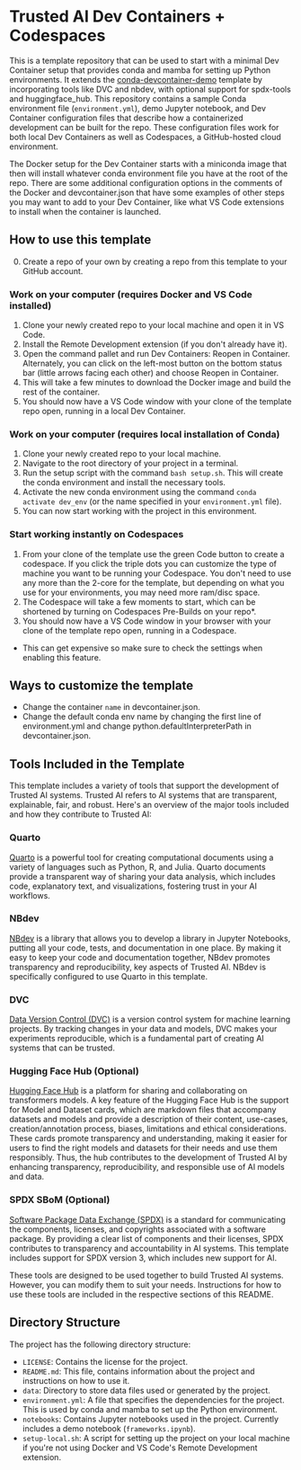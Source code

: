 # Trusted AI Dev Containers + Codespaces

This is a template repository that can be used to start with a minimal Dev Container setup that provides conda and mamba for setting up Python environments. It extends the [conda-devcontainer-demo](https://github.com/crazy4pi314/conda-devcontainer-demo) template by incorporating tools like DVC and nbdev, with optional support for spdx-tools and huggingface_hub.  This repository contains a sample Conda environment file (`environment.yml`), demo Jupyter notebook, and Dev Container configuration files that describe how a containerized development can be built for the repo. These configuration files work for both local Dev Containers as well as Codespaces, a GitHub-hosted cloud environment.

The Docker setup for the Dev Container starts with a miniconda image that then will install whatever conda environment file you have at the root of the repo. There are some additional configuration options in the comments of the Docker and devcontainer.json that have some examples of other steps you may want to add to your Dev Container, like what VS Code extensions to install when the container is launched.

## How to use this template

0. Create a repo of your own by creating a repo from this template to your GitHub account.

### Work on your computer (requires Docker and VS Code installed)

1. Clone your newly created repo to your local machine and open it in VS Code.
2. Install the Remote Development extension (if you don't already have it).
3. Open the command pallet and run Dev Containers: Reopen in Container. Alternately, you can click on the left-most button on the bottom status bar (little arrows facing each other) and choose Reopen in Container.
4. This will take a few minutes to download the Docker image and build the rest of the container.
5. You should now have a VS Code window with your clone of the template repo open, running in a local Dev Container.

### Work on your computer (requires local installation of Conda)

1. Clone your newly created repo to your local machine.
2. Navigate to the root directory of your project in a terminal.
3. Run the setup script with the command `bash setup.sh`. This will create the conda environment and install the necessary tools.
4. Activate the new conda environment using the command `conda activate dev_env` (or the name specified in your `environment.yml` file).
5. You can now start working with the project in this environment.

### Start working instantly on Codespaces

1. From your clone of the template use the green Code button to create a codespace. If you click the triple dots you can customize the type of machine you want to be running your Codespace. You don't need to use any more than the 2-core for the template, but depending on what you use for your environments, you may need more ram/disc space.
2. The Codespace will take a few moments to start, which can be shortened by turning on Codespaces Pre-Builds on your repo*.
3. You should now have a VS Code window in your browser with your clone of the template repo open, running in a Codespace.

* This can get expensive so make sure to check the settings when enabling this feature.

## Ways to customize the template

* Change the container `name` in devcontainer.json.
* Change the default conda env name by changing the first line of environment.yml and change python.defaultInterpreterPath in devcontainer.json.

## Tools Included in the Template

This template includes a variety of tools that support the development of Trusted AI systems. Trusted AI refers to AI systems that are transparent, explainable, fair, and robust. Here's an overview of the major tools included and how they contribute to Trusted AI:

### Quarto

[Quarto](https://quarto.org/) is a powerful tool for creating computational documents using a variety of languages such as Python, R, and Julia. Quarto documents provide a transparent way of sharing your data analysis, which includes code, explanatory text, and visualizations, fostering trust in your AI workflows.

### NBdev

[NBdev](https://nbdev.fast.ai/) is a library that allows you to develop a library in Jupyter Notebooks, putting all your code, tests, and documentation in one place. By making it easy to keep your code and documentation together, NBdev promotes transparency and reproducibility, key aspects of Trusted AI. NBdev is specifically configured to use Quarto in this template.

### DVC

[Data Version Control (DVC)](https://dvc.org/) is a version control system for machine learning projects. By tracking changes in your data and models, DVC makes your experiments reproducible, which is a fundamental part of creating AI systems that can be trusted.

### Hugging Face Hub (Optional)

[Hugging Face Hub](https://huggingface.co/) is a platform for sharing and collaborating on transformers models. A key feature of the Hugging Face Hub is the support for Model and Dataset cards, which are markdown files that accompany datasets and models and provide a description of their content, use-cases, creation/annotation process, biases, limitations and ethical considerations. These cards promote transparency and understanding, making it easier for users to find the right models and datasets for their needs and use them responsibly. Thus, the hub contributes to the development of Trusted AI by enhancing transparency, reproducibility, and responsible use of AI models and data.

### SPDX SBoM (Optional)

[Software Package Data Exchange (SPDX)](https://spdx.dev/) is a standard for communicating the components, licenses, and copyrights associated with a software package. By providing a clear list of components and their licenses, SPDX contributes to transparency and accountability in AI systems. This template includes support for SPDX version 3, which includes new support for AI.

These tools are designed to be used together to build Trusted AI systems. However, you can modify them to suit your needs. Instructions for how to use these tools are included in the respective sections of this README.



## Directory Structure

The project has the following directory structure:

- `LICENSE`: Contains the license for the project.
- `README.md`: This file, contains information about the project and instructions on how to use it.
- `data`: Directory to store data files used or generated by the project.
- `environment.yml`: A file that specifies the dependencies for the project. This is used by conda and mamba to set up the Python environment.
- `notebooks`: Contains Jupyter notebooks used in the project. Currently includes a demo notebook (`frameworks.ipynb`).
- `setup-local.sh`: A script for setting up the project on your local machine if you're not using Docker and VS Code's Remote Development extension.
